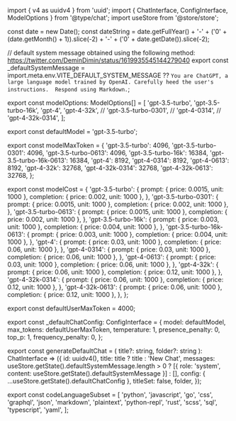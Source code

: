 import { v4 as uuidv4 } from 'uuid';
import { ChatInterface, ConfigInterface, ModelOptions } from '@type/chat';
import useStore from '@store/store';

const date = new Date();
const dateString =
  date.getFullYear() +
  '-' +
  ('0' + (date.getMonth() + 1)).slice(-2) +
  '-' +
  ('0' + date.getDate()).slice(-2);

// default system message obtained using the following method: https://twitter.com/DeminDimin/status/1619935545144279040
export const _defaultSystemMessage =
  import.meta.env.VITE_DEFAULT_SYSTEM_MESSAGE ??
  `You are ChatGPT, a large language model trained by OpenAI.
Carefully heed the user's instructions. 
Respond using Markdown.`;

export const modelOptions: ModelOptions[] = [
  'gpt-3.5-turbo',
  'gpt-3.5-turbo-16k',
  'gpt-4',
  'gpt-4-32k',
  // 'gpt-3.5-turbo-0301',
  // 'gpt-4-0314',
  // 'gpt-4-32k-0314',
];

export const defaultModel = 'gpt-3.5-turbo';

export const modelMaxToken = {
  'gpt-3.5-turbo': 4096,
  'gpt-3.5-turbo-0301': 4096,
  'gpt-3.5-turbo-0613': 4096,
  'gpt-3.5-turbo-16k': 16384,
  'gpt-3.5-turbo-16k-0613': 16384,
  'gpt-4': 8192,
  'gpt-4-0314': 8192,
  'gpt-4-0613': 8192,
  'gpt-4-32k': 32768,
  'gpt-4-32k-0314': 32768,
  'gpt-4-32k-0613': 32768,
};

export const modelCost = {
  'gpt-3.5-turbo': {
    prompt: { price: 0.0015, unit: 1000 },
    completion: { price: 0.002, unit: 1000 },
  },
  'gpt-3.5-turbo-0301': {
    prompt: { price: 0.0015, unit: 1000 },
    completion: { price: 0.002, unit: 1000 },
  },
  'gpt-3.5-turbo-0613': {
    prompt: { price: 0.0015, unit: 1000 },
    completion: { price: 0.002, unit: 1000 },
  },
  'gpt-3.5-turbo-16k': {
    prompt: { price: 0.003, unit: 1000 },
    completion: { price: 0.004, unit: 1000 },
  },
  'gpt-3.5-turbo-16k-0613': {
    prompt: { price: 0.003, unit: 1000 },
    completion: { price: 0.004, unit: 1000 },
  },
  'gpt-4': {
    prompt: { price: 0.03, unit: 1000 },
    completion: { price: 0.06, unit: 1000 },
  },
  'gpt-4-0314': {
    prompt: { price: 0.03, unit: 1000 },
    completion: { price: 0.06, unit: 1000 },
  },
  'gpt-4-0613': {
    prompt: { price: 0.03, unit: 1000 },
    completion: { price: 0.06, unit: 1000 },
  },
  'gpt-4-32k': {
    prompt: { price: 0.06, unit: 1000 },
    completion: { price: 0.12, unit: 1000 },
  },
  'gpt-4-32k-0314': {
    prompt: { price: 0.06, unit: 1000 },
    completion: { price: 0.12, unit: 1000 },
  },
  'gpt-4-32k-0613': {
    prompt: { price: 0.06, unit: 1000 },
    completion: { price: 0.12, unit: 1000 },
  },
};

export const defaultUserMaxToken = 4000;

export const _defaultChatConfig: ConfigInterface = {
  model: defaultModel,
  max_tokens: defaultUserMaxToken,
  temperature: 1,
  presence_penalty: 0,
  top_p: 1,
  frequency_penalty: 0,
};

export const generateDefaultChat = (
  title?: string,
  folder?: string
): ChatInterface => ({
  id: uuidv4(),
  title: title ? title : 'New Chat',
  messages:
    useStore.getState().defaultSystemMessage.length > 0
      ? [{ role: 'system', content: useStore.getState().defaultSystemMessage }]
      : [],
  config: { ...useStore.getState().defaultChatConfig },
  titleSet: false,
  folder,
});

export const codeLanguageSubset = [
  'python',
  'javascript',
  'go',
  'css',
  'graphql',
  'json',
  'markdown',
  'plaintext',
  'python-repl',
  'rust',
  'scss',
  'sql',
  'typescript',
  'yaml',
];
